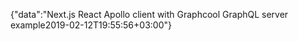 {"data":"Next.js React Apollo client with Graphcool GraphQL server example2019-02-12T19:55:56+03:00"}
